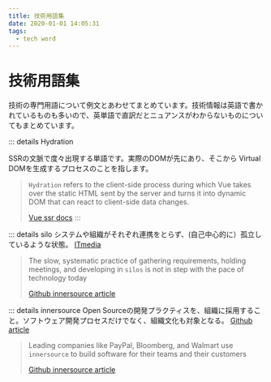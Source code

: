 ```yaml
---
title: 技術用語集
date: 2020-01-01 14:05:31
tags:
  - tech word
---
```


# 技術用語集
技術の専門用語について例文とあわせてまとめています。技術情報は英語で書かれているものも多いので、英単語で直訳だとニュアンスがわからないものについてもまとめています。

::: details Hydration

SSRの文脈で度々出現する単語です。実際のDOMが先にあり、そこから Virtual DOMを生成するプロセスのことを指します。

> `Hydration` refers to the client-side process during which Vue takes over the static HTML sent by the server and turns it into dynamic DOM that can react to client-side data changes.
>
> [Vue ssr docs](https://ssr.vuejs.org/guide/hydration.html)
:::

:::  details silo
システムや組織がそれぞれ連携をとらず、(自己中心的に）孤立しているような状態。 [ITmedia](https://www.itmedia.co.jp/im/articles/0609/30/news018.html)
>  The slow, systematic practice of gathering requirements, holding meetings, and developing in `silos` is not in step with the pace of technology today
>
> [Github innersource article](https://resources.github.com/whitepapers/introduction-to-innersource/)

::: details innersource
Open Sourceの開発プラクティスを、組織に採用すること。ソフトウェア開発プロセスだけでなく、組織文化も対象となる。
[Github article](https://resources.github.com/whitepapers/introduction-to-innersource/)

> Leading companies like PayPal, Bloomberg, and Walmart use `innersource` to build software for their teams and their customers
>
> [Github innersource article](https://resources.github.com/whitepapers/introduction-to-innersource/)

